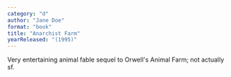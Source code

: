 ```yaml
---
category: "d"
author: "Jane Doe"
format: "book"
title: "Anarchist Farm"
yearReleased: "(1995)"
---
```

Very entertaining animal fable sequel to Orwell's Animal Farm; not actually sf. 
